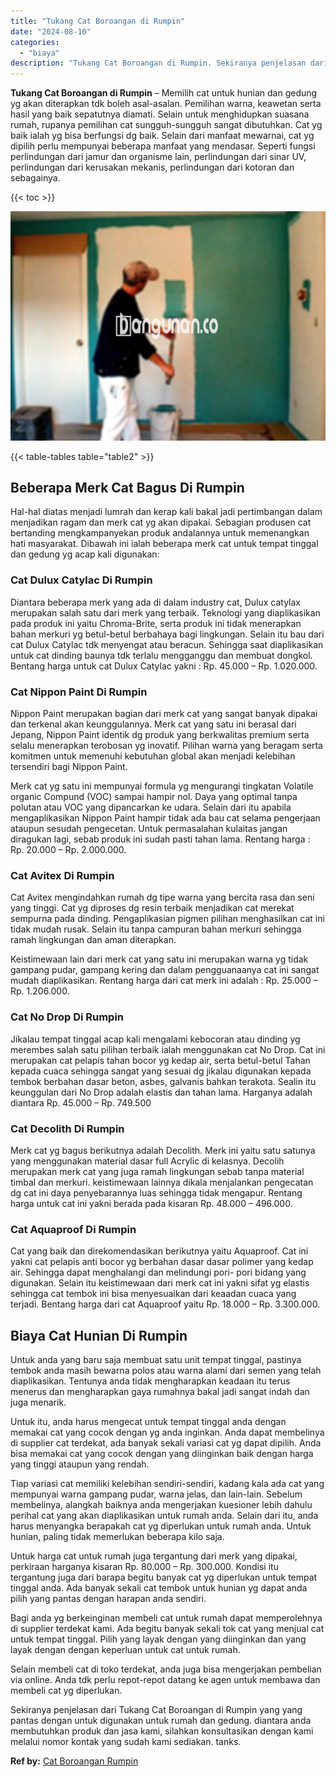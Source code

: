 ```yaml
---
title: "Tukang Cat Boroangan di Rumpin"
date: "2024-08-10"
categories: 
  - "biaya"
description: "Tukang Cat Boroangan di Rumpin. Sekiranya penjelasan dari Tukang Cat Boroangan di Rumpin yang yang pantas dengan untuk digunakan untuk rumah dan gedung. dian..."
---
```


**Tukang Cat Boroangan di Rumpin** – Memilih cat untuk hunian dan gedung yg akan diterapkan tdk boleh asal-asalan. Pemilihan warna, keawetan serta hasil yang baik sepatutnya diamati. Selain untuk menghidupkan suasana rumah, rupanya pemilihan cat sungguh-sungguh sangat dibutuhkan. Cat yg baik ialah yg bisa berfungsi dg baik. Selain dari manfaat mewarnai, cat yg dipilih perlu mempunyai beberapa manfaat yang mendasar. Seperti fungsi perlindungan dari jamur dan organisme lain, perlindungan dari sinar UV, perlindungan dari kerusakan mekanis, perlindungan dari kotoran dan sebagainya.

{{< toc >}}

![Tukang Cat Boroangan di Rumpin](/images/jasa-cat-murah22.png)

{{< table-tables table="table2" >}}

## Beberapa Merk Cat Bagus Di Rumpin

Hal-hal diatas menjadi lumrah dan kerap kali bakal jadi pertimbangan dalam menjadikan ragam dan merk cat yg akan dipakai. Sebagian produsen cat bertanding mengkampanyekan produk andalannya untuk memenangkan hati masyarakat. Dibawah ini ialah beberapa merk cat untuk tempat tinggal dan gedung yg acap kali digunakan:

### Cat Dulux Catylac Di Rumpin

Diantara beberapa merk yang ada di dalam industry cat, Dulux catylax merupakan salah satu dari merk yang terbaik. Teknologi yang diaplikasikan pada produk ini yaitu Chroma-Brite, serta produk ini tidak menerapkan bahan merkuri yg betul-betul berbahaya bagi lingkungan. Selain itu bau dari cat Dulux Catylac tdk menyengat atau beracun. Sehingga saat diaplikasikan untuk cat dinding baunya tdk terlalu mengganggu dan membuat dongkol. Bentang harga untuk cat Dulux Catylac yakni : Rp. 45.000 – Rp. 1.020.000.

### Cat Nippon Paint Di Rumpin

Nippon Paint merupakan bagian dari merk cat yang sangat banyak dipakai dan terkenal akan keunggulannya. Merk cat yang satu ini berasal dari Jepang, Nippon Paint identik dg produk yang berkwalitas premium serta selalu menerapkan terobosan yg inovatif. Pilihan warna yang beragam serta komitmen untuk memenuhi kebutuhan global akan menjadi kelebihan tersendiri bagi Nippon Paint.

Merk cat yg satu ini mempunyai formula yg mengurangi tingkatan Volatile organic Compund (VOC) sampai hampir nol. Daya yang optimal tanpa polutan atau VOC yang dipancarkan ke udara. Selain dari itu apabila mengaplikasikan Nippon Paint hampir tidak ada bau cat selama pengerjaan ataupun sesudah pengecetan. Untuk permasalahan kulaitas jangan diragukan lagi, sebab produk ini sudah pasti tahan lama. Rentang harga : Rp. 20.000 – Rp. 2.000.000.

### Cat Avitex Di Rumpin

Cat Avitex mengindahkan rumah dg tipe warna yang bercita rasa dan seni yang tinggi. Cat yg diproses dg resin terbaik menjadikan cat merekat sempurna pada dinding. Pengaplikasian pigmen pilihan menghasilkan cat ini tidak mudah rusak. Selain itu tanpa campuran bahan merkuri sehingga ramah lingkungan dan aman diterapkan.

Keistimewaan lain dari merk cat yang satu ini merupakan warna yg tidak gampang pudar, gampang kering dan dalam pengguanaanya cat ini sangat mudah diaplikasikan. Rentang harga dari cat merk ini adalah : Rp. 25.000 – Rp. 1.206.000.

### Cat No Drop Di Rumpin

Jikalau tempat tinggal acap kali mengalami kebocoran atau dinding yg merembes salah satu pilihan terbaik ialah menggunakan cat No Drop. Cat ini merupakan cat pelapis tahan bocor yg kedap air, serta betul-betul Tahan kepada cuaca sehingga sangat yang sesuai dg jikalau digunakan kepada tembok berbahan dasar beton, asbes, galvanis bahkan terakota. Sealin itu keunggulan dari No Drop adalah elastis dan tahan lama. Harganya adalah diantara Rp. 45.000 – Rp. 749.500

### Cat Decolith Di Rumpin

Merk cat yg bagus berikutnya adalah Decolith. Merk ini yaitu satu satunya yang menggunakan material dasar full Acrylic di kelasnya. Decolih merupakan merk cat yang juga ramah lingkungan sebab tanpa material timbal dan merkuri. keistimewaan lainnya dikala menjalankan pengecatan dg cat ini daya penyebarannya luas sehingga tidak mengapur. Rentang harga untuk cat ini yakni berada pada kisaran Rp. 48.000 – 496.000.

### Cat Aquaproof Di Rumpin

Cat yang baik dan direkomendasikan berikutnya yaitu Aquaproof. Cat ini yakni cat pelapis anti bocor yg berbahan dasar dasar polimer yang kedap air. Sehingga dapat menghalangi dan melindungi pori- pori bidang yang digunakan. Selain itu keistimewaan dari merk cat ini yakni sifat yg elastis sehingga cat tembok ini bisa menyesuaikan dari keaadan cuaca yang terjadi. Bentang harga dari cat Aquaproof yaitu Rp. 18.000 – Rp. 3.300.000.

## Biaya Cat Hunian Di Rumpin

Untuk anda yang baru saja membuat satu unit tempat tinggal, pastinya tembok anda masih bewarna polos atau warna alami dari semen yang telah diaplikasikan. Tentunya anda tidak mengharapkan keadaan itu terus menerus dan mengharapkan gaya rumahnya bakal jadi sangat indah dan juga menarik.

Untuk itu, anda harus mengecat untuk tempat tinggal anda dengan memakai cat yang cocok dengan yg anda inginkan. Anda dapat membelinya di supplier cat terdekat, ada banyak sekali variasi cat yg dapat dipilih. Anda bisa memakai cat yang cocok dengan yang diinginkan baik dengan harga yang tinggi ataupun yang rendah.

Tiap variasi cat memiliki kelebihan sendiri-sendiri, kadang kala ada cat yang mempunyai warna gampang pudar, warna jelas, dan lain-lain. Sebelum membelinya, alangkah baiknya anda mengerjakan kuesioner lebih dahulu perihal cat yang akan diaplikasikan untuk rumah anda. Selain dari itu, anda harus menyangka berapakah cat yg diperlukan untuk rumah anda. Untuk hunian, paling tidak memerlukan beberapa kilo saja.

Untuk harga cat untuk rumah juga tergantung dari merk yang dipakai, perkiraan harganya kisaran Rp. 80.000 – Rp. 300.000. Kondisi itu tergantung juga dari barapa begitu banyak cat yg diperlukan untuk tempat tinggal anda. Ada banyak sekali cat tembok untuk hunian yg dapat anda pilih yang pantas dengan harapan anda sendiri.

Bagi anda yg berkeinginan membeli cat untuk rumah dapat memperolehnya di supplier terdekat kami. Ada begitu banyak sekali tok cat yang menjual cat untuk tempat tinggal. Pilih yang layak dengan yang diinginkan dan yang layak dengan dengan keperluan untuk cat untuk rumah.

Selain membeli cat di toko terdekat, anda juga bisa mengerjakan pembelian via online. Anda tdk perlu repot-repot datang ke agen untuk membawa dan membeli cat yg diperlukan.

Sekiranya penjelasan dari Tukang Cat Boroangan di Rumpin yang yang pantas dengan untuk digunakan untuk rumah dan gedung. diantara anda membutuhkan produk dan jasa kami, silahkan konsultasikan dengan kami melalui nomor kontak yang sudah kami sediakan. tanks.

**Ref by:** [Cat Boroangan Rumpin](https://id.wikipedia.org/wiki/Cat)
